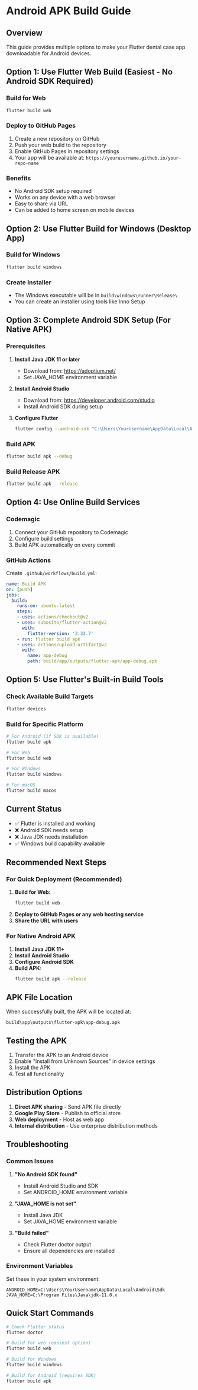 # Android APK Build Guide

## Overview
This guide provides multiple options to make your Flutter dental case app downloadable for Android devices.

## Option 1: Use Flutter Web Build (Easiest - No Android SDK Required)

### Build for Web
```bash
flutter build web
```

### Deploy to GitHub Pages
1. Create a new repository on GitHub
2. Push your web build to the repository
3. Enable GitHub Pages in repository settings
4. Your app will be available at: `https://yourusername.github.io/your-repo-name`

### Benefits
- No Android SDK setup required
- Works on any device with a web browser
- Easy to share via URL
- Can be added to home screen on mobile devices

## Option 2: Use Flutter Build for Windows (Desktop App)

### Build for Windows
```bash
flutter build windows
```

### Create Installer
- The Windows executable will be in `build\windows\runner\Release\`
- You can create an installer using tools like Inno Setup

## Option 3: Complete Android SDK Setup (For Native APK)

### Prerequisites
1. **Install Java JDK 11 or later**
   - Download from: https://adoptium.net/
   - Set JAVA_HOME environment variable

2. **Install Android Studio**
   - Download from: https://developer.android.com/studio
   - Install Android SDK during setup

3. **Configure Flutter**
   ```bash
   flutter config --android-sdk "C:\Users\YourUsername\AppData\Local\Android\Sdk"
   ```

### Build APK
```bash
flutter build apk --debug
```

### Build Release APK
```bash
flutter build apk --release
```

## Option 4: Use Online Build Services

### Codemagic
1. Connect your GitHub repository to Codemagic
2. Configure build settings
3. Build APK automatically on every commit

### GitHub Actions
Create `.github/workflows/build.yml`:
```yaml
name: Build APK
on: [push]
jobs:
  build:
    runs-on: ubuntu-latest
    steps:
    - uses: actions/checkout@v2
    - uses: subosito/flutter-action@v2
      with:
        flutter-version: '3.32.7'
    - run: flutter build apk
    - uses: actions/upload-artifact@v2
      with:
        name: app-debug
        path: build/app/outputs/flutter-apk/app-debug.apk
```

## Option 5: Use Flutter's Built-in Build Tools

### Check Available Build Targets
```bash
flutter devices
```

### Build for Specific Platform
```bash
# For Android (if SDK is available)
flutter build apk

# For Web
flutter build web

# For Windows
flutter build windows

# For macOS
flutter build macos
```

## Current Status
- ✅ Flutter is installed and working
- ❌ Android SDK needs setup
- ❌ Java JDK needs installation
- ✅ Windows build capability available

## Recommended Next Steps

### For Quick Deployment (Recommended)
1. **Build for Web:**
   ```bash
   flutter build web
   ```
2. **Deploy to GitHub Pages or any web hosting service**
3. **Share the URL with users**

### For Native Android APK
1. **Install Java JDK 11+**
2. **Install Android Studio**
3. **Configure Android SDK**
4. **Build APK:**
   ```bash
   flutter build apk --release
   ```

## APK File Location
When successfully built, the APK will be located at:
```
build\app\outputs\flutter-apk\app-debug.apk
```

## Testing the APK
1. Transfer the APK to an Android device
2. Enable "Install from Unknown Sources" in device settings
3. Install the APK
4. Test all functionality

## Distribution Options
1. **Direct APK sharing** - Send APK file directly
2. **Google Play Store** - Publish to official store
3. **Web deployment** - Host as web app
4. **Internal distribution** - Use enterprise distribution methods

## Troubleshooting

### Common Issues
1. **"No Android SDK found"**
   - Install Android Studio and SDK
   - Set ANDROID_HOME environment variable

2. **"JAVA_HOME is not set"**
   - Install Java JDK
   - Set JAVA_HOME environment variable

3. **"Build failed"**
   - Check Flutter doctor output
   - Ensure all dependencies are installed

### Environment Variables
Set these in your system environment:
```
ANDROID_HOME=C:\Users\YourUsername\AppData\Local\Android\Sdk
JAVA_HOME=C:\Program Files\Java\jdk-11.0.x
```

## Quick Start Commands
```bash
# Check Flutter status
flutter doctor

# Build for web (easiest option)
flutter build web

# Build for Windows
flutter build windows

# Build for Android (requires SDK)
flutter build apk
``` 